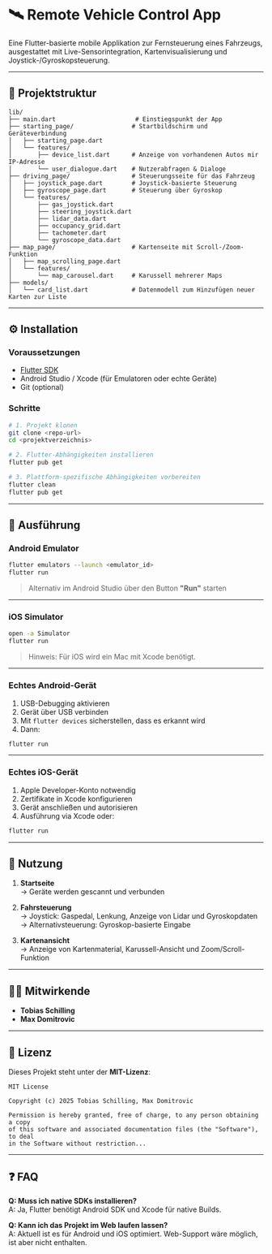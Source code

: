 # 🛰️ Remote Vehicle Control App

Eine Flutter-basierte mobile Applikation zur Fernsteuerung eines Fahrzeugs, ausgestattet mit Live-Sensorintegration, Kartenvisualisierung und Joystick-/Gyroskopsteuerung.

---

## 📁 Projektstruktur

```
lib/
├── main.dart                      # Einstiegspunkt der App
├── starting_page/                # Startbildschirm und Geräteverbindung
│   ├── starting_page.dart
│   └── features/
│       ├── device_list.dart      # Anzeige von vorhandenen Autos mir IP-Adresse
│       └── user_dialogue.dart    # Nutzerabfragen & Dialoge
├── driving_page/                 # Steuerungsseite für das Fahrzeug
│   ├── joystick_page.dart        # Joystick-basierte Steuerung
│   ├── gyroscope_page.dart       # Steuerung über Gyroskop
│   └── features/
│       ├── gas_joystick.dart
│       ├── steering_joystick.dart
│       ├── lidar_data.dart
│       ├── occupancy_grid.dart
│       ├── tachometer.dart
│       └── gyroscope_data.dart
├── map_page/                     # Kartenseite mit Scroll-/Zoom-Funktion
│   ├── map_scrolling_page.dart
│   └── features/
│       └── map_carousel.dart     # Karussell mehrerer Maps
├── models/
│   └── card_list.dart            # Datenmodell zum Hinzufügen neuer Karten zur Liste
```

---

## ⚙️ Installation

### Voraussetzungen

- [Flutter SDK](https://flutter.dev/docs/get-started/install)
- Android Studio / Xcode (für Emulatoren oder echte Geräte)
- Git (optional)

### Schritte

```bash
# 1. Projekt klonen
git clone <repo-url>
cd <projektverzeichnis>

# 2. Flutter-Abhängigkeiten installieren
flutter pub get

# 3. Plattform-spezifische Abhängigkeiten vorbereiten
flutter clean
flutter pub get
```

---

## 🚀 Ausführung

### Android Emulator

```bash
flutter emulators --launch <emulator_id>
flutter run
```

> Alternativ im Android Studio über den Button **"Run"** starten

---

### iOS Simulator

```bash
open -a Simulator
flutter run
```

> Hinweis: Für iOS wird ein Mac mit Xcode benötigt.

---

### Echtes Android-Gerät

1. USB-Debugging aktivieren
2. Gerät über USB verbinden
3. Mit `flutter devices` sicherstellen, dass es erkannt wird
4. Dann:

```bash
flutter run
```

---

### Echtes iOS-Gerät

1. Apple Developer-Konto notwendig
2. Zertifikate in Xcode konfigurieren
3. Gerät anschließen und autorisieren
4. Ausführung via Xcode oder:

```bash
flutter run
```

---

## 🧭 Nutzung

1. **Startseite**  
   → Geräte werden gescannt und verbunden

2. **Fahrsteuerung**  
   → Joystick: Gaspedal, Lenkung, Anzeige von Lidar und Gyroskopdaten  
   → Alternativsteuerung: Gyroskop-basierte Eingabe

3. **Kartenansicht**  
   → Anzeige von Kartenmaterial, Karussell-Ansicht und Zoom/Scroll-Funktion

---

## 👨‍💻 Mitwirkende

- **Tobias Schilling**
- **Max Domitrovic**

---

## 📄 Lizenz

Dieses Projekt steht unter der **MIT-Lizenz**:

```
MIT License

Copyright (c) 2025 Tobias Schilling, Max Domitrovic

Permission is hereby granted, free of charge, to any person obtaining a copy
of this software and associated documentation files (the "Software"), to deal
in the Software without restriction...
```

---

## ❓ FAQ

**Q: Muss ich native SDKs installieren?**  
A: Ja, Flutter benötigt Android SDK und Xcode für native Builds.

**Q: Kann ich das Projekt im Web laufen lassen?**  
A: Aktuell ist es für Android und iOS optimiert. Web-Support wäre möglich, ist aber nicht enthalten.
